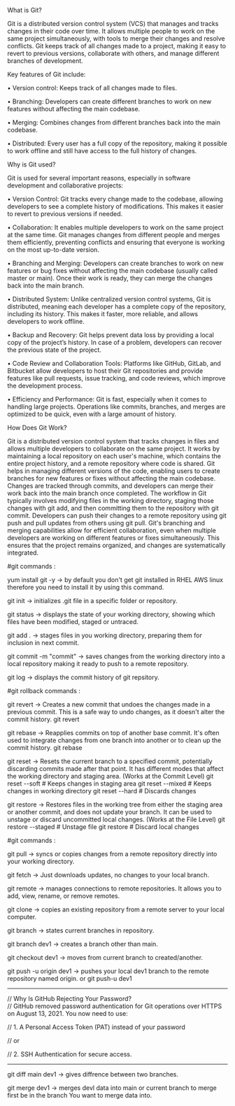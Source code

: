 What is Git?

Git is a distributed version control system (VCS) that manages and tracks changes in their code over time. It allows multiple people to work on the same project simultaneously, 
with tools to merge their changes and resolve conflicts. Git keeps track of all changes made to a project, making it easy to revert to previous versions, collaborate with others,
and manage different branches of development.

Key features of Git include:

•	Version control: Keeps track of all changes made to files.

•	Branching: Developers can create different branches to work on new features without affecting the main codebase.

•	Merging: Combines changes from different branches back into the main codebase.

•	Distributed: Every user has a full copy of the repository, making it possible to work offline and still have access to the full history of changes.

Why is Git used?

Git is used for several important reasons, especially in software development and collaborative projects:

•	Version Control: Git tracks every change made to the codebase, allowing developers to see a complete history of modifications. This makes it easier to revert to previous versions if needed.

•	Collaboration: It enables multiple developers to work on the same project at the same time. Git manages changes from different people and merges them efficiently, preventing conflicts and
	ensuring that everyone is working on the most up-to-date version.
 
•	Branching and Merging: Developers can create branches to work on new features or bug fixes without affecting the main codebase (usually called master or main). Once their work is ready, 
 	they can merge the changes back into the main branch.
  
•	Distributed System: Unlike centralized version control systems, Git is distributed, meaning each developer has a complete copy of the repository, including its history. This makes it faster,
  	more reliable, and allows developers to work offline.
   
•	Backup and Recovery: Git helps prevent data loss by providing a local copy of the project’s history. In case of a problem, developers can recover the previous state of the project.

•	Code Review and Collaboration Tools: Platforms like GitHub, GitLab, and Bitbucket allow developers to host their Git repositories and provide features like pull requests, issue tracking, 
  	and code reviews, which improve the development process.
  
•	Efficiency and Performance: Git is fast, especially when it comes to handling large projects. Operations like commits, branches, and merges are optimized to be quick, even with a large amount of history.

How Does Git Work?

Git is a distributed version control system that tracks changes in files and allows multiple developers to collaborate on the same project. It works by maintaining a local repository on each user's 
machine, which contains the entire project history, and a remote repository where code is shared. Git helps in managing different versions of the code, enabling users to create branches for new features
or fixes without affecting the main codebase. Changes are tracked through commits, and developers can merge their work back into the main branch once completed.
The workflow in Git typically involves modifying files in the working directory, staging those changes with git add, and then committing them to the repository with git commit.
Developers can push their changes to a remote repository using git push and pull updates from others using git pull. Git's branching and merging capabilities allow for efficient collaboration,
even when multiple developers are working on different features or fixes simultaneously. This ensures that the project remains organized, and changes are systematically integrated.

#git commands :

yum install git -y	-> by default you don't get git installed in RHEL AWS linux therefore you need to install it by using this command.

git init	-> initializes .git file in a specific folder or repository.

git status	-> displays the state of your working directory, showing which files have been modified, staged or untraced.

git add .	-> stages files in you working directory, preparing them for inclusion in next commit.

git commit -m "commit"	-> saves changes from the working directory into a local repository making it ready to push to a remote repository.

git log	-> displays the commit history of git repsitory.

#git rollback commands :

git revert	-> Creates a new commit that undoes the changes made in a previous commit. This is a safe way to undo changes, as it doesn't alter the commit history.
    git revert <commit-hash>

git rebase	-> Reapplies commits on top of another base commit. It's often used to integrate changes from one branch into another or to clean up the commit history.
	git rebase <base-branch>
	
git reset	-> Resets the current branch to a specified commit, potentially discarding commits made after that point. It has different modes that affect the working directory
			   and staging area. (Works at the Commit Level)
    git reset --soft <commit-hash> # Keeps changes in staging area
    git reset --mixed <commit-hash> # Keeps changes in working directory
    git reset --hard <commit-hash> # Discards changes
	
git restore	-> Restores files in the working tree from either the staging area or another commit, and does not update your branch. It can be used to unstage or discard 
			   uncommitted local changes. (Works at the File Level)
    git restore --staged <file> # Unstage file
    git restore <file> # Discard local changes

#git commands :

git pull	-> syncs or copies changes from a remote repository directly into your working directory.

git fetch	-> Just downloads updates, no changes to your local branch.

git remote	-> manages connections to remote repositories. It allows you to add, view, rename, or remove remotes.

git clone <repourl>	-> copies an existing repository from a remote server to your local computer.

git branch	-> states current branches in repository.

git branch dev1	-> creates a branch other than main.

git checkout dev1	-> moves from current branch to created/another.

git push -u origin dev1	-> pushes your local dev1 branch to the remote repository named origin.
		or
git push-u <sshurl> dev1

*******************************************************************************************************************
//	Why Is GitHub Rejecting Your Password?																		                                    
//	GitHub removed password authentication for Git operations over HTTPS on August 13, 2021. You now need to use:

//	1. A Personal Access Token (PAT) instead of your password 

//						or

//	2. SSH Authentication for secure access.																	                            
*******************************************************************************************************************

git diff main dev1	-> gives diffrence between two branches.

git merge dev1	-> merges devl data into main or current branch to merge first be in the branch You want to merge data into.
